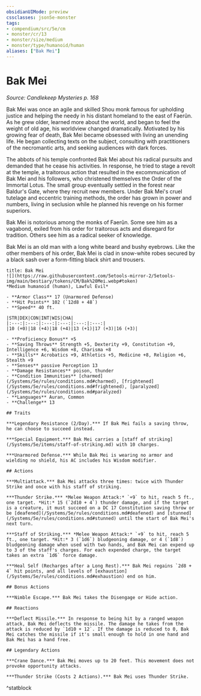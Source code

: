 ```yaml
---
obsidianUIMode: preview
cssclasses: json5e-monster
tags:
- compendium/src/5e/cm
- monster/cr/13
- monster/size/medium
- monster/type/humanoid/human
aliases: ["Bak Mei"]
---
```

# Bak Mei
*Source: Candlekeep Mysteries p. 168*  

Bak Mei was once an agile and skilled Shou monk famous for upholding justice and helping the needy in his distant homeland to the east of Faerûn. As he grew older, learned more about the world, and began to feel the weight of old age, his worldview changed dramatically. Motivated by his growing fear of death, Bak Mei became obsessed with living an unending life. He began collecting texts on the subject, consulting with practitioners of the necromantic arts, and seeking audiences with dark forces.

The abbots of his temple confronted Bak Mei about his radical pursuits and demanded that he cease his activities. In response, he tried to stage a revolt at the temple, a traitorous action that resulted in the excommunication of Bak Mei and his followers, who christened themselves the Order of the Immortal Lotus. The small group eventually settled in the forest near Baldur's Gate, where they recruit new members. Under Bak Mei's cruel tutelage and eccentric training methods, the order has grown in power and numbers, living in seclusion while he planned his revenge on his former superiors.

Bak Mei is notorious among the monks of Faerûn. Some see him as a vagabond, exiled from his order for traitorous acts and disregard for tradition. Others see him as a radical seeker of knowledge.

Bak Mei is an old man with a long white beard and bushy eyebrows. Like the other members of his order, Bak Mei is clad in snow-white robes secured by a black sash over a form-fitting black shirt and trousers.

```ad-statblock
title: Bak Mei
![](https://raw.githubusercontent.com/5etools-mirror-2/5etools-img/main/bestiary/tokens/CM/Bak%20Mei.webp#token)
*Medium humanoid (human), Lawful Evil*

- **Armor Class** 17 (Unarmored Defense)
- **Hit Points** 102 (`12d8 + 48`)
- **Speed** 40 ft.

|STR|DEX|CON|INT|WIS|CHA|
|:---:|:---:|:---:|:---:|:---:|:---:|
|10 (+0)|18 (+4)|18 (+4)|13 (+1)|17 (+3)|16 (+3)|

- **Proficiency Bonus** +5
- **Saving Throws** Strength +5, Dexterity +9, Constitution +9, Intelligence +6, Wisdom +8, Charisma +8
- **Skills** Acrobatics +9, Athletics +5, Medicine +8, Religion +6, Stealth +9
- **Senses** passive Perception 13
- **Damage Resistances** poison, thunder
- **Condition Immunities** [charmed](/Systems/5e/rules/conditions.md#charmed), [frightened](/Systems/5e/rules/conditions.md#frightened), [paralyzed](/Systems/5e/rules/conditions.md#paralyzed)
- **Languages** Auran, Common
- **Challenge** 13

## Traits

***Legendary Resistance (2/Day).*** If Bak Mei fails a saving throw, he can choose to succeed instead.

***Special Equipment.*** Bak Mei carries a [staff of striking](/Systems/5e/items/staff-of-striking.md) with 10 charges.

***Unarmored Defense.*** While Bak Mei is wearing no armor and wielding no shield, his AC includes his Wisdom modifier.

## Actions

***Multiattack.*** Bak Mei attacks three times: twice with Thunder Strike and once with his staff of striking.

***Thunder Strike.*** *Melee Weapon Attack:* `+9` to hit, reach 5 ft., one target. *Hit:* 15 (`2d10 + 4`) thunder damage, and if the target is a creature, it must succeed on a DC 17 Constitution saving throw or be [deafened](/Systems/5e/rules/conditions.md#deafened) and [stunned](/Systems/5e/rules/conditions.md#stunned) until the start of Bak Mei's next turn.

***Staff of Striking.*** *Melee Weapon Attack:* `+9` to hit, reach 5 ft., one target. *Hit:* 3 (`1d6`) bludgeoning damage, or 4 (`1d8`) bludgeoning damage when used with two hands, and Bak Mei can expend up to 3 of the staff's charges. For each expended charge, the target takes an extra `1d6` force damage.

***Heal Self (Recharges after a Long Rest).*** Bak Mei regains `2d8 + 4` hit points, and all levels of [exhaustion](/Systems/5e/rules/conditions.md#exhaustion) end on him.

## Bonus Actions

***Nimble Escape.*** Bak Mei takes the Disengage or Hide action.

## Reactions

***Deflect Missile.*** In response to being hit by a ranged weapon attack, Bak Mei deflects the missile. The damage he takes from the attack is reduced by `1d10 + 12`. If the damage is reduced to 0, Bak Mei catches the missile if it's small enough to hold in one hand and Bak Mei has a hand free.

## Legendary Actions

***Crane Dance.*** Bak Mei moves up to 20 feet. This movement does not provoke opportunity attacks.

***Thunder Strike (Costs 2 Actions).*** Bak Mei uses Thunder Strike.
```
^statblock